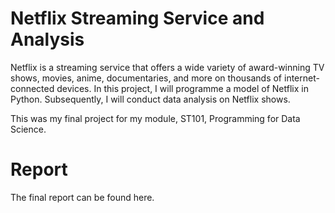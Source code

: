 # Netflix Streaming Service and Analysis
Netflix is a streaming service that offers a wide variety of award-winning TV shows, movies, anime, documentaries, and more on thousands of internet-connected devices.  In this project, I will programme a model of Netflix in Python. Subsequently, I will conduct data analysis on Netflix shows. 

This was my final project for my module, ST101, Programming for Data Science.

# Report
The final report can be found here.

